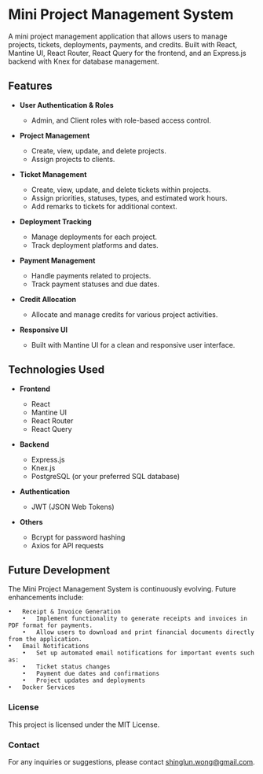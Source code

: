 # Mini Project Management System

A mini project management application that allows users to manage projects, tickets, deployments, payments, and credits. Built with React, Mantine UI, React Router, React Query for the frontend, and an Express.js backend with Knex for database management.

## Features

- **User Authentication & Roles**
  - Admin, and Client roles with role-based access control.
  
- **Project Management**
  - Create, view, update, and delete projects.
  - Assign projects to clients.

- **Ticket Management**
  - Create, view, update, and delete tickets within projects.
  - Assign priorities, statuses, types, and estimated work hours.
  - Add remarks to tickets for additional context.

- **Deployment Tracking**
  - Manage deployments for each project.
  - Track deployment platforms and dates.

- **Payment Management**
  - Handle payments related to projects.
  - Track payment statuses and due dates.

- **Credit Allocation**
  - Allocate and manage credits for various project activities.
  
- **Responsive UI**
  - Built with Mantine UI for a clean and responsive user interface.

## Technologies Used

- **Frontend**
  - React
  - Mantine UI
  - React Router
  - React Query

- **Backend**
  - Express.js
  - Knex.js
  - PostgreSQL (or your preferred SQL database)

- **Authentication**
  - JWT (JSON Web Tokens)

- **Others**
  - Bcrypt for password hashing
  - Axios for API requests

## Future Development

The Mini Project Management System is continuously evolving. Future enhancements include:

	•	Receipt & Invoice Generation
        •	Implement functionality to generate receipts and invoices in PDF format for payments.
        •	Allow users to download and print financial documents directly from the application.
    •	Email Notifications
    	•	Set up automated email notifications for important events such as:
        •	Ticket status changes
        •	Payment due dates and confirmations
        •	Project updates and deployments
	•	Docker Services

### License

This project is licensed under the MIT License.

### Contact

For any inquiries or suggestions, please contact shinglun.wong@gmail.com.